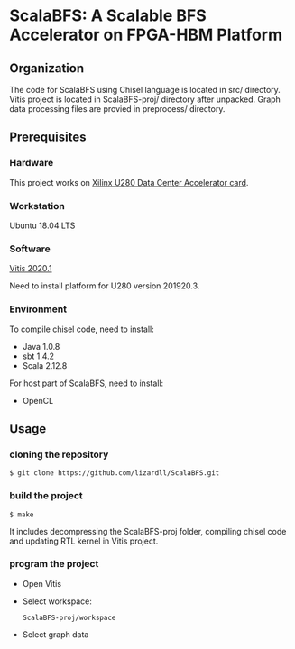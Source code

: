 # ScalaBFS: A Scalable BFS Accelerator on FPGA-HBM Platform

## Organization

The code for ScalaBFS using Chisel language is located in src/ directory. Vitis project is located in ScalaBFS-proj/ directory after unpacked. Graph data processing files are provied in preprocess/ directory.

## Prerequisites

### Hardware

This project works on [Xilinx U280 Data Center Accelerator card](https://www.xilinx.com/products/boards-and-kits/alveo/u280.html).

### Workstation

Ubuntu 18.04 LTS

### Software

[Vitis 2020.1](https://www.xilinx.com/support/download/index.html/content/xilinx/en/downloadNav/vitis/2020-1.html)

Need to install platform for U280 version 201920.3.

### Environment

To compile chisel code, need to install:

- Java 1.0.8
- sbt 1.4.2
- Scala 2.12.8

For host part of ScalaBFS, need to install:

- OpenCL

## Usage

### cloning the repository

```
$ git clone https://github.com/lizardll/ScalaBFS.git
```

### build the project

```
$ make
```

It includes decompressing the ScalaBFS-proj folder, compiling chisel code and updating  RTL kernel in Vitis project.

### program the project

- Open Vitis

- Select workspace:

  ```
  ScalaBFS-proj/workspace
  ```

- Select graph data

